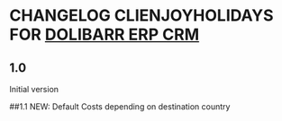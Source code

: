 # CHANGELOG CLIENJOYHOLIDAYS FOR [DOLIBARR ERP CRM](https://www.dolibarr.org)

## 1.0

Initial version

##1.1
NEW: Default Costs depending on destination country
